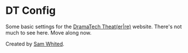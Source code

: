 # DT Config

Some basic settings for the [DramaTech Theat(er|re)](http://dramatech.org)
website. There's not much to see here. Move along now.

Created by [Sam Whited](https://samwhited.com).
